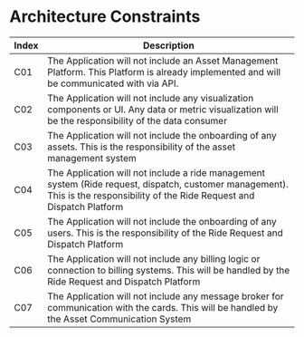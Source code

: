 Architecture Constraints
========================

| Index | Description                                                                                                                                                                   |
| ----- | ----------------------------------------------------------------------------------------------------------------------------------------------------------------------------- |
| C01   | The Application will not include an Asset Management Platform. This Platform is already implemented and will be communicated with via API.                                    |
| C02   | The Application will not include any visualization components or UI. Any data or metric visualization will be the responsibility of the data consumer                         |
| C03   | The Application will not include the onboarding of any assets. This is the responsibility of the asset management system                                                      |
| C04   | The Application will not include a ride management system (Ride request, dispatch, customer management). This is the responsibility of the Ride Request and Dispatch Platform |
| C05   | The Application will not include the onboarding of any users. This is the responsibility of the Ride Request and Dispatch Platform                                            |
| C06   | The Application will not include any billing logic or connection to billing systems. This will be handled by the Ride Request and Dispatch Platform                           |
| C07   | The Application will not include any message broker for communication with the cards. This will be handled by the Asset Communication System                                  |